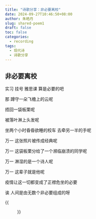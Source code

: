 ```yaml
---
title: "诗歌分享：非必要离校"
date: 2024-09-27T10:46:50+08:00
author: 朱皓月
slug: shared-poem1
draft: false
toc: false
categories:
  - recording
tags: 
  - 现代诗
  - 诗歌分享
---
```

## 非必要离校

实习 挂号 雅思课 算是必要的吧

那 蹲守一朵飞檐上的云呢

捂回一袋板栗呢

被落叶淋上头发呢

坐两个小时昏昏欲睡的校车 去牵另一半的手呢

万一 这张照片被传成经典呢

万一 这袋板栗分给了一个濒临崩溃的同学呢

万一 淋湿的是一个诗人呢

万一 这辈子就是他呢

疫情让这一切都变成了正襟危坐的必要

诶 人间是由无数个非必要组成的呀

{{<figure src="/figures/blogFigs/chinese_blog/2023-08-06-cloud.jpg" title="那 蹲守一朵飞檐上的云呢" caption="图为23年暑假期间我在家中偶然的一次抬头所见" width="500">}}